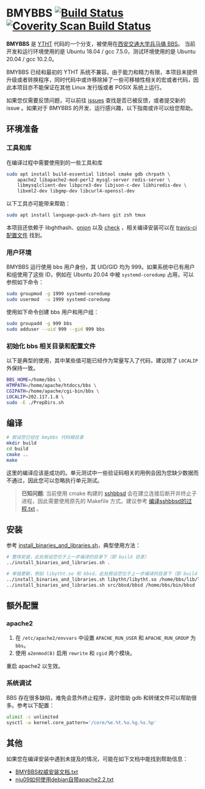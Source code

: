 # BMYBBS [![Build Status](https://travis-ci.org/bmybbs/bmybbs.svg?branch=master)](https://travis-ci.org/bmybbs/bmybbs) [![Coverity Scan Build Status](https://scan.coverity.com/projects/4511/badge.svg)](https://scan.coverity.com/projects/4511)

**BMYBBS** 是 [YTHT](https://zh.wikipedia.org/wiki/%E4%B8%80%E5%A1%8C%E7%B3%8A%E6%B6%82BBS) 代码的一个分支，被使用在[西安交通大学兵马俑 BBS](http://bbs.xjtu.edu.cn)。 当前开发和运行环境使用的是 Ubuntu 18.04 / gcc 7.5.0，测试环境使用的是 Ubuntu 20.04 / gcc 10.2.0。

BMYBBS 已经和最初的 YTHT 系统不兼容。由于能力和精力有限，本项目未提供升级或者转换程序，同时代码中或许移除掉了一些可移植性相关的宏或者代码，因此本项目亦不能保证在其他 Linux 发行版或者 POSIX 系统上运行。

如果您仅需要反馈问题，可以前往 [issues](https://github.com/bmybbs/bmybbs/issues) 查找是否已被反馈，或者提交新的 issue 。如果对于 BMYBBS 的开发、运行感兴趣，以下指南或许可以给您帮助。

## 环境准备

### 工具和库

在编译过程中需要使用到的一些工具和库

```bash
sudo apt install build-essential libtool cmake gdb chrpath \
	apache2 libapache2-mod-perl2 mysql-server redis-server \
	libmysqlclient-dev libpcre3-dev libjson-c-dev libhiredis-dev \
	libxml2-dev libgmp-dev libcurl4-openssl-dev
```

以下工具亦可能带来帮助：

```bash
sudo apt install language-pack-zh-hans git zsh tmux
```

本项目还依赖于 libghthash、[onion](https://github.com/davidmoreno/onion) 以及 [check](https://github.com/libcheck/check) ，相关编译安装可以在 [travis-ci 配置文件](.travis.yml) 找到。

### 用户环境

BMYBBS 运行使用 bbs 用户身份，其 UID/GID 均为 999。如果系统中已有用户和组使用了这些 ID，例如在 Ubuntu 20.04 中被 `systemd-coredump` 占用，可以参照如下命令：

```bash
sudo groupmod -g 1999 systemd-coredump
sudo usermod  -u 1999 systemd-coredump
```

使用如下命令创建 bbs 用户和用户组：

```bash
sudo groupadd -g 999 bbs
sudo adduser --uid 999 --gid 999 bbs
```

### 初始化 bbs 相关目录和配置文件
以下是典型的使用，其中某些值可能已经作为常量写入了代码，建议除了 `LOCALIP` 外保持一致。

```bash
BBS_HOME=/home/bbs \
HTMPATH=/home/apache/htdocs/bbs \
CGIPATH=/home/apache/cgi-bin/bbs \
LOCALIP=202.117.1.8 \
sudo -E ./PrepDirs.sh
```

## 编译

```bash
# 假设您已经在 bmybbs 代码根目录
mkdir build
cd build
cmake ..
make
```

这里的编译应该是成功的。单元测试中一些验证码相关的用例会因为您缺少数据而不通过，因此您可以忽略执行单元测试。

> **已知问题**: 当前使用 cmake 构建的 [sshbbsd](smth_sshbbsd/) 会在建立连接后断开并终止子进程，因此需要使用原先的 Makefile 方式。建议参考 [编译sshbbsd的过程.txt](doc/System_Maintenance/编译sshbbsd的过程.txt) 。

## 安装

参考 [install_binaries_and_libraries.sh](install_binaries_and_libraries.sh)，典型使用方法：

```bash
# 整体安装，此处假设您位于上一步编译的目录下（即 build 目录）
../install_binaries_and_libraries.sh .

# 单独更新，例如 libytht.so 和 bbsd，此处假设您位于上一步编译的目录下（即 build 目录）
../install_binaries_and_libraries.sh libytht/libytht.so /home/bbs/lib/libytht.so
../install_binaries_and_libraries.sh src/bbsd/bbsd /home/bbs/bin/bbsd
```

## 额外配置

### apache2

1. 在 `/etc/apache2/envvars` 中设置 `APACHE_RUN_USER` 和 `APACHE_RUN_GROUP` 为 `bbs`。
2. 使用 `a2enmod(8)` 启用 `rewrite` 和 `cgid` 两个模块。

重启 apache2 以生效。

### 系统调试

BBS 存在很多缺陷，难免会意外终止程序，这时借助 gdb 和转储文件可以帮助很多。参考以下配置：

```bash
ulimit -c unlimited
sysctl -w kernel.core_pattern='/core/%e.%t.%u.%g.%s.%p'
```

## 其他

如果您在编译安装中遇到未提及的情况，可能在如下文档中能找到帮助信息：

* [BMYBBS权威安装文档.txt](doc/System_Maintenance/BMYBBS权威安装文档.txt)
* [nju09如何使用debian自带apache2.2.txt](doc/System_Maintenance/[文档]nju09如何使用debian自带apache2.2.txt)


